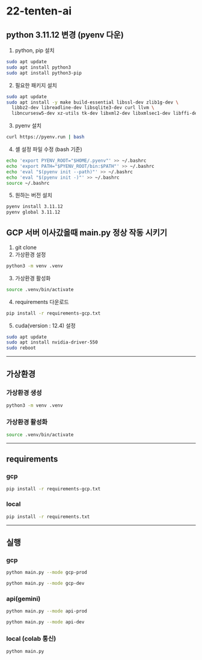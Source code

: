 # 22-tenten-ai

## python 3.11.12 변경 (pyenv 다운)
1. python, pip 설치
```bash
sudo apt update
sudo apt install python3
sudo apt install python3-pip
```
2. 필요한 패키지 설치
```bash
sudo apt update
sudo apt install -y make build-essential libssl-dev zlib1g-dev \
  libbz2-dev libreadline-dev libsqlite3-dev curl llvm \
  libncursesw5-dev xz-utils tk-dev libxml2-dev libxmlsec1-dev libffi-dev liblzma-dev
```
3. pyenv 설치
```bash
curl https://pyenv.run | bash
```
4. 셸 설정 파일 수정 (bash 기준)
```bash
echo 'export PYENV_ROOT="$HOME/.pyenv"' >> ~/.bashrc
echo 'export PATH="$PYENV_ROOT/bin:$PATH"' >> ~/.bashrc
echo 'eval "$(pyenv init --path)"' >> ~/.bashrc
echo 'eval "$(pyenv init -)"' >> ~/.bashrc
source ~/.bashrc
```
5. 원하는 버전 설치
```bash
pyenv install 3.11.12
pyenv global 3.11.12
```

## GCP 서버 이사갔을때 main.py 정상 작동 시키기
1. git clone
2. 가상환경 설정
```bash
python3 -m venv .venv
```
3. 가상환경 활성화
```bash
source .venv/bin/activate
```
4. requirements 다운로드
```bash
pip install -r requirements-gcp.txt
```
5. cuda(version : 12.4) 설정
```bash
sudo apt update
sudo apt install nvidia-driver-550
sudo reboot
```
---
## 가상환경 
### 가상환경 생성
```bash
python3 -m venv .venv
```
### 가상환경 활성화
```bash
source .venv/bin/activate
```
---
## requirements
### gcp
```bash
pip install -r requirements-gcp.txt
```
### local
```bash
pip install -r requirements.txt
```
---
## 실행
### gcp
```bash
python main.py --mode gcp-prod
```
```bash
python main.py --mode gcp-dev
```
### api(gemini)
```bash
python main.py --mode api-prod
```
```bash
python main.py --mode api-dev
```
### local (colab 통신)
```bash
python main.py
```
